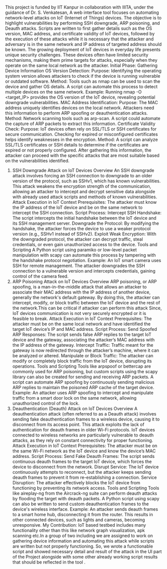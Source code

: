 This project is funded by IIT Kanpur in collaboration with IIITA, under the guidance of Dr. S. Venkatesan, A web interface tool focuses on automating network-level attacks on IoT (Internet of Things) devices. The objective is to highlight vulnerabilities by performing SSH downgrade, ARP poisoning, and Deauth attacks. Scripts are written to first gather details such as the OS version, MAC address, and certificate validity of IoT devices, followed by the execution of these attacks while it is necessary that the attacker and adversary is in the same network and IP address of targeted address should be known.
The growing deployment of IoT devices in everyday life presents unique security challenges. These devices often have limited security mechanisms, making them prime targets for attacks, especially when they operate on the same local network as the attacker.
Initial Phase: Gathering Device Information
OS Version Detection:
Purpose: Identifying the operating system version allows attackers to check if the device is running vulnerable or outdated software.
Method: Tools such as nmap can be used to scan the device and gather OS details. A script can automate this process to detect multiple devices on the same network.
Example: Running nmap -O <target_IP> provides the OS version of the IoT device, revealing potential downgrade vulnerabilities.
MAC Address Identification:
Purpose: The MAC address uniquely identifies devices on the local network. Attackers need this information to perform ARP spoofing or deauthentication attacks.
Method: Network scanning tools such as arp-scan. A script could automate the capture of ARP packets to extract this information.
Certificate Validity Check:
Purpose: IoT devices often rely on SSL/TLS or SSH certificates for secure communication. Checking for expired or misconfigured certificates helps identify weaknesses in the encryption.
Method: A script can analyze SSL/TLS certificates or SSH details to determine if the certificates are expired or not properly configured.
After gathering this information, the attacker can proceed with the specific attacks that are most suitable based on the vulnerabilities identified.

1. SSH Downgrade Attack on IoT Devices
Overview
An SSH downgrade attack involves forcing an SSH connection to downgrade to an older version of the protocol, such as SSHv1, which has known vulnerabilities. This attack weakens the encryption strength of the communication, allowing an attacker to intercept and decrypt sensitive data alongside with already used attack scripts and methods of known vulnerabilities.
Attack Execution in IoT Context
Prerequisites: The attacker must know the IP address of the IoT device and be on the same network to intercept the SSH connection.
Script Process:
Intercept SSH Handshake: The script intercepts the initial handshake between the IoT device and its SSH management server.
Downgrade the Protocol: By modifying the handshake, the attacker forces the device to use a weaker protocol version (e.g., SSHv1 instead of SSHv2).
Exploit Weak Encryption: With the downgraded protocol, the attacker can decrypt traffic, steal credentials, or even gain unauthorized access to the device.
Tools and Scripting
A Python script using paramiko or low-level packet manipulation with scapy can automate this process by tampering with the handshake protocol negotiation.
Example: An IoT smart camera uses SSH for remote management. The attacker downgrades the SSH connection to a vulnerable version and intercepts credentials, gaining control of the camera feed.
2. ARP Poisoning Attack on IoT Devices
Overview
ARP poisoning, or ARP spoofing, is a man-in-the-middle attack that allows an attacker to associate their MAC address with the IP address of another device, generally the network's default gateway. By doing this, the attacker can intercept, modify, or block traffic between the IoT device and the rest of the network.This can be critical if attacker can perform this attack Since, IoT devices communication is not very securely encrypted or it is feasible to break.
Attack Execution in IoT Context
Prerequisites: The attacker must be on the same local network and have identified the target IoT device’s IP and MAC address.
Script Process:
Send Spoofed ARP Responses: The script sends false ARP replies to the target IoT device and the gateway, associating the attacker’s MAC address with the IP address of the gateway.
Intercept Traffic: Traffic meant for the gateway is now redirected through the attacker’s machine, where it can be analyzed or altered.
Manipulate or Block Traffic: The attacker can modify or completely block traffic from the IoT device, disrupting its operations.
Tools and Scripting
Tools like arpspoof or bettercap are commonly used for ARP poisoning, but custom scripts using the scapy library can also be created for sending and receiving ARP packets.
A script can automate ARP spoofing by continuously sending malicious ARP replies to maintain the poisoned ARP cache of the target device.
Example: An attacker uses ARP spoofing to intercept and manipulate traffic from a smart door lock on the same network, allowing unauthorized control of the lock.
3. Deauthentication (Deauth) Attack on IoT Devices
Overview
A deauthentication attack (often referred to as a Deauth attack) involves sending fake deauthentication frames to a wireless device, causing it to disconnect from its access point. This attack exploits the lack of authentication for deauth frames in older Wi-Fi protocols. IoT devices connected to wireless networks are particularly vulnerable to deauth attacks, as they rely on constant connectivity for proper functioning.
Attack Execution in IoT Context
Prerequisites: The attacker must be on the same Wi-Fi network as the IoT device and know the device’s MAC address.
Script Process:
Send Fake Deauth Frames: The script sends continuous deauth frames to the target IoT device, which forces the device to disconnect from the network.
Disrupt Service: The IoT device continuously attempts to reconnect, but the attacker keeps sending deauth frames to prevent it from re-establishing a connection.
Service Disruption: The attacker effectively blocks the IoT device from functioning by preventing its network access.
Tools and Scripting
Tools like aireplay-ng from the Aircrack-ng suite can perform deauth attacks by flooding the target with deauth packets.
A Python script using scapy can also be written to send custom deauthentication frames to the device's wireless interface.
Example: An attacker sends deauth frames to a smart home hub, disconnecting it from the router. This results in other connected devices, such as lights and cameras, becoming unresponsive.
My Contribution:
IoT based testbed includes many functionality other than this like network graph visualization, apk scanning etc.In a group of two including we are assigned to work on  gathering device information and automating this attack while scripts are written but not properly functioning. So, we wrote a functionable script and showed necessary detail and result of the attack in the UI part of the Project alongside with some other already working script results that should be reflected in the tool .


